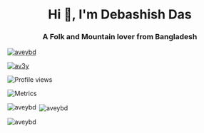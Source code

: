 <h1 align="center">Hi 👋, I'm Debashish Das</h1>
<h3 align="center">A Folk and Mountain lover from Bangladesh</h3>

<p align="left"> <a href="https://github.com/ryo-ma/github-profile-trophy"><img src="https://github-profile-trophy.vercel.app/?username=aveybd" alt="aveybd" /></a> </p>

<p align="left"> <a href="https://twitter.com/av3y" target="blank"><img src="https://img.shields.io/twitter/follow/av3y?logo=twitter&style=for-the-badge" alt="av3y" /></a> </p>

![Profile views](https://gpvc.arturio.dev/aveybd)  

![Metrics](https://metrics.lecoq.io/aveybd?template=classic&isocalendar=1&languages=1&stars=1&followup=1&people=1&projects=1&code=1&activity=1&achievements=1&notable=1&discussions=1&lines=1&repositories=1&gists=1&introduction=1&pagespeed=1&tweets=1&rss=1&repositories=100&repositories.batch=100&repositories.forks=false&repositories.affiliations=owner&isocalendar.duration=full-year&languages.limit=8&languages.sections=most-used&languages.colors=github&languages.aliases=javascript%3AJS%20html%3AHTML%20c%3AC%20css%3ACSS%20python%3APython&languages.threshold=0%25&languages.indepth=true&languages.analysis.timeout=15&languages.categories=markup%2C%20programming&languages.recent.categories=markup%2C%20programming&languages.recent.load=300&languages.recent.days=14&stars.limit=4&followup.sections=repositories&followup.indepth=false&people.limit=24&people.size=28&people.types=followers%2C%20following&people.identicons=true&people.shuffle=true&projects.limit=4&projects.descriptions=false&code.lines=12&code.load=100&code.visibility=public&activity.limit=5&activity.load=300&activity.days=14&activity.filter=all&activity.visibility=all&activity.timestamps=false&achievements.threshold=C&achievements.secrets=true&achievements.display=compact&achievements.limit=0&notable.from=organization&notable.repositories=true&notable.indepth=true&introduction.title=true&pagespeed.url=https%3A%2F%2Fdebashish.dev&pagespeed.detailed=false&pagespeed.screenshot=false&tweets.attachments=false&tweets.limit=2&tweets.user=av3y&rss.source=https%3A%2F%2Fddeb.me%2Ffeed.xml&rss.limit=4&config.timezone=Asia%2FDhaka)

<p><img align="left" src="https://github-readme-stats.vercel.app/api/top-langs?username=aveybd&show_icons=true&locale=en&layout=compact" alt="aveybd" /></p>

<p>&nbsp;<img align="center" src="https://github-readme-stats.vercel.app/api?username=aveybd&show_icons=true&locale=en" alt="aveybd" /></p>

<p><img align="center" src="https://github-readme-streak-stats.herokuapp.com/?user=aveybd&" alt="aveybd" /></p>
